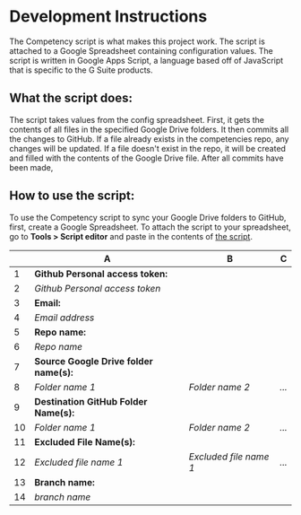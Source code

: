 # Development Instructions
The Competency script is what makes this project work. The script is attached to a Google Spreadsheet containing configuration values. The script is written in Google Apps Script, a language based off of JavaScript that is specific to the G Suite products.

## What the script does:
The script takes values from the config spreadsheet. First, it gets the contents of all files in the specified Google Drive folders. It then commits all the changes to GitHub. If a file already exists in the competencies repo, any changes will be updated. If a file doesn't exist in the repo, it will be created and filled with the contents of the Google Drive file. After all commits have been made, 

## How to use the script:
To use the Competency script to sync your Google Drive folders to GitHub, first, create a Google Spreadsheet. To attach the script to your spreadsheet, go to <b>Tools > Script editor</b> and paste in the contents of [the script](https://raw.githubusercontent.com/sendwithus/competencies/master/competencySyncScript.gs).

|    | A                                   | B                      | C     |
|----|-------------------------------------|------------------------|-------|
| 1  | <b>Github Personal access token:</b>       |                        |
| 2  | *Github Personal access token*      |                        |
| 3  | <b>Email:</b>                              |                        |
| 4  | *Email address*                     |                        |
| 5  | <b>Repo name:</b>                          |                        |
| 6  | *Repo name*                         |                        |
| 7  | <b>Source Google Drive folder name(s):</b> |                        |
| 8  | *Folder name 1*                     | *Folder name 2*        | *...* |
| 9  | <b>Destination GitHub Folder Name(s):</b>  |
| 10 | *Folder name 1*                     | *Folder name 2*        | *...* |
| 11 | <b>Excluded File Name(s):</b>              |
| 12 | *Excluded file name 1*              | *Excluded file name 1* | *...* |
| 13 | <b>Branch name:</b>                        |
| 14 | *branch name*                       |
